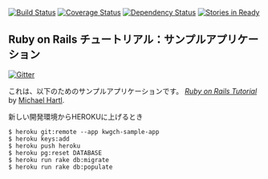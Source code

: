 
[![Build Status](https://travis-ci.org/kwgch/sample_app.png)](https://travis-ci.org/kwgch/sample_app)
[![Coverage Status](https://coveralls.io/repos/kwgch/sample_app/badge.png)](https://coveralls.io/r/kwgch/sample_app)
[![Dependency Status](https://gemnasium.com/kwgch/sample_app.png)](https://gemnasium.com/kwgch/sample_app)
[![Stories in Ready](https://badge.waffle.io/kwgch/sample_app.png?label=ready&title=Ready)](https://waffle.io/kwgch/sample_app)

## Ruby on Rails チュートリアル：サンプルアプリケーション

[![Gitter](https://badges.gitter.im/Join%20Chat.svg)](https://gitter.im/ducky19999/sample_app?utm_source=badge&utm_medium=badge&utm_campaign=pr-badge&utm_content=badge)

これは、以下のためのサンプルアプリケーションです。
[*Ruby on Rails Tutorial*](http://railstutorial.jp/)
by [Michael Hartl](http://michaelhartl.com/).


新しい開発環境からHEROKUに上げるとき
```
$ heroku git:remote --app kwgch-sample-app
$ heroku keys:add
$ heroku push heroku
$ heroku pg:reset DATABASE
$ heroku run rake db:migrate
$ heroku run rake db:populate
```
